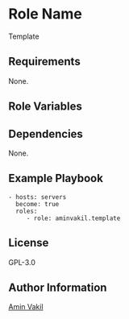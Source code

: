 Role Name
=========

Template

Requirements
------------

None.

Role Variables
--------------

Dependencies
------------

None.

Example Playbook
----------------

    - hosts: servers
      become: true
      roles:
         - role: aminvakil.template

License
-------

GPL-3.0

Author Information
------------------

[Amin Vakil](https://www.aminvakil.com/)
